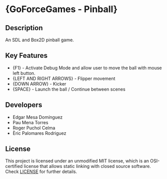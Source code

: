 # {GoForceGames - Pinball}

## Description

An SDL and Box2D pinball game.

## Key Features

 - {F1} - Activate Debug Mode and allow user to move the ball with mouse left button.
 - {LEFT AND RIGHT ARROWS} - Flipper movement
 - {DOWN ARROW} - Kicker
 - {SPACE} - Launch the ball / Continue between scenes

## Developers

 - Edgar Mesa Domínguez
 - Pau Mena Torres
 - Roger Puchol Celma
 - Èric Palomares Rodriguez

## License

This project is licensed under an unmodified MIT license, which is an OSI-certified license that allows static linking with closed source software. Check [LICENSE](LICENSE) for further details.
